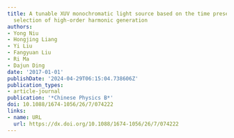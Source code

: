 ```yaml
---
title: A tunable XUV monochromatic light source based on the time preserving grating
  selection of high-order harmonic generation
authors:
- Yong Niu
- Hongjing Liang
- Yi Liu
- Fangyuan Liu
- Ri Ma
- Dajun Ding
date: '2017-01-01'
publishDate: '2024-04-29T06:15:04.738606Z'
publication_types:
- article-journal
publication: '*Chinese Physics B*'
doi: 10.1088/1674-1056/26/7/074222
links:
- name: URL
  url: https://dx.doi.org/10.1088/1674-1056/26/7/074222
---
```


